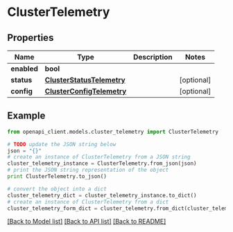 # ClusterTelemetry


## Properties
Name | Type | Description | Notes
------------ | ------------- | ------------- | -------------
**enabled** | **bool** |  | 
**status** | [**ClusterStatusTelemetry**](ClusterStatusTelemetry.md) |  | [optional] 
**config** | [**ClusterConfigTelemetry**](ClusterConfigTelemetry.md) |  | [optional] 

## Example

```python
from openapi_client.models.cluster_telemetry import ClusterTelemetry

# TODO update the JSON string below
json = "{}"
# create an instance of ClusterTelemetry from a JSON string
cluster_telemetry_instance = ClusterTelemetry.from_json(json)
# print the JSON string representation of the object
print ClusterTelemetry.to_json()

# convert the object into a dict
cluster_telemetry_dict = cluster_telemetry_instance.to_dict()
# create an instance of ClusterTelemetry from a dict
cluster_telemetry_form_dict = cluster_telemetry.from_dict(cluster_telemetry_dict)
```
[[Back to Model list]](../README.md#documentation-for-models) [[Back to API list]](../README.md#documentation-for-api-endpoints) [[Back to README]](../README.md)


